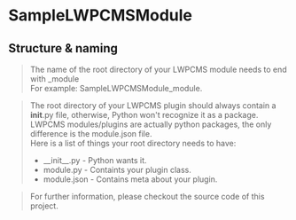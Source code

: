 # SampleLWPCMSModule
## Structure & naming
> The name of the root directory of your LWPCMS module needs to end with _module<br>
> For example: SampleLWPCMSModule_module.

> The root directory of your LWPCMS plugin should always contain a __init__.py file,
> otherwise, Python won't recognize it as a package.
> LWPCMS modules/plugins are actually python packages, the only difference is the
> module.json file.<br>
> Here is a list of things your root directory needs to have:
> * \_\_init\_\_.py - Python wants it.
> * module.py - Containts your plugin class.
> * module.json - Contains meta about your plugin.

> For further information, please checkout the source code of this project.
